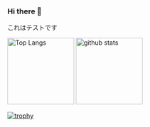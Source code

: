 ### Hi there 👋

これはテストです

<p align="left">
  <img alt="Top Langs" height="150px" src="https://github-readme-stats.vercel.app/api/top-langs/?username=pikayoshi&layout=compact&count_private=true&show_icons=true&theme=onedark" />
  <img alt="github stats" height="150px" src="https://github-readme-stats.vercel.app/api?username=pikayoshi&count_private=true&show_icons=true&show_icons=true&theme=onedark" />
</p>

[![trophy](https://github-profile-trophy.vercel.app/?username=pikayoshi&theme=onedark&column=7
)](https://github.com/ryo-ma/github-profile-trophy)

<!--
**pikayoshi/pikayoshi** is a ✨ _special_ ✨ repository because its `README.md` (this file) appears on your GitHub profile.

Here are some ideas to get you started:

- 🔭 I’m currently working on ...
- 🌱 I’m currently learning ...
- 👯 I’m looking to collaborate on ...
- 🤔 I’m looking for help with ...
- 💬 Ask me about ...
- 📫 How to reach me: ...
- 😄 Pronouns: ...
- ⚡ Fun fact: ...
-->

